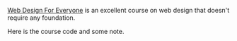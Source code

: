 [Web Design For Everyone](https://www.coursera.org/specializations/web-design) is an excellent course on web design that doesn't require any foundation.

Here is the course code and some note.
